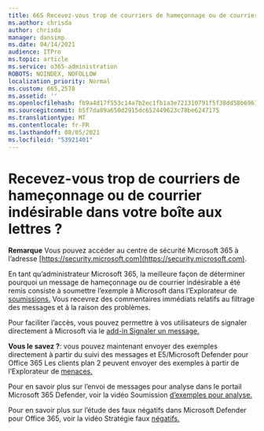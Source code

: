 ```yaml
---
title: 665 Recevez-vous trop de courriers de hameçonnage ou de courrier indésirable dans votre boîte aux lettres ?
ms.author: chrisda
author: chrisda
manager: dansimp
ms.date: 04/14/2021
audience: ITPro
ms.topic: article
ms.service: o365-administration
ROBOTS: NOINDEX, NOFOLLOW
localization_priority: Normal
ms.custom: 665,2578
ms.assetid: ''
ms.openlocfilehash: fb9a4d17f553c14a7b2ec1fb1a3e721310791f5f38dd58b696162f766243c1f2
ms.sourcegitcommit: b5f7da89a650d2915dc652449623c78be6247175
ms.translationtype: MT
ms.contentlocale: fr-FR
ms.lasthandoff: 08/05/2021
ms.locfileid: "53921401"
---
```

# <a name="are-you-receiving-too-much-phish-or-spam-in-your-mailbox"></a>Recevez-vous trop de courriers de hameçonnage ou de courrier indésirable dans votre boîte aux lettres ?

**Remarque** Vous pouvez accéder au centre de sécurité Microsoft 365 à l’adresse [https://security.microsoft.com](https://security.microsoft.com).

En tant qu’administrateur Microsoft 365, la meilleure façon de déterminer pourquoi un message de hameçonnage ou de courrier indésirable a été remis consiste à soumettre l’exemple à Microsoft dans l’Explorateur de [soumissions.](https://security.microsoft.com/reportsubmission) Vous recevrez des commentaires immédiats relatifs au filtrage des messages et à la raison des problèmes.

Pour faciliter l’accès, vous pouvez permettre à vos utilisateurs de signaler directement à Microsoft via le [add-in Signaler un message.](https://appsource.microsoft.com/product/office/WA104381180?src=office&tab=Overview)

**Vous le savez ?**: vous pouvez [](https://security.microsoft.com/messagetrace) maintenant envoyer des exemples directement à partir du suivi des messages et E5/Microsoft Defender pour Office 365 Les clients plan 2 peuvent envoyer des exemples à partir de l’Explorateur de [menaces.](/microsoft-365/security/office-365-security/threat-explorer)

Pour en savoir plus sur l’envoi de messages pour analyse dans le portail Microsoft 365 Defender, voir la vidéo Soumission [d’exemples pour analyse.](https://go.microsoft.com/fwlink/?linkid=2166435)

Pour en savoir plus sur l’étude des faux négatifs dans Microsoft Defender pour Office 365, voir la vidéo Stratégie faux [négatifs.](https://go.microsoft.com/fwlink/?linkid=2166434)

